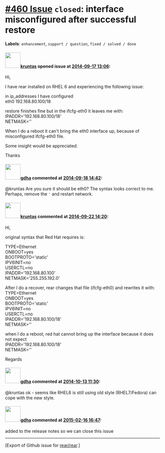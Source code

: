 [\#460 Issue](https://github.com/rear/rear/issues/460) `closed`: interface misconfigured after successful restore
=================================================================================================================

**Labels**: `enhancement`, `support / question`, `fixed / solved / done`

#### <img src="https://avatars.githubusercontent.com/u/8807054?v=4" width="50">[kruntas](https://github.com/kruntas) opened issue at [2014-09-17 13:06](https://github.com/rear/rear/issues/460):

Hi,

I have rear installed on RHEL 6 and experiencing the following issue:

in ip\_addresses I have configured  
eth0 192.168.80.100/18

restore finishes fine but in the ifcfg-eth0 it leaves me with:  
IPADDR='192.168.80.100/18'  
NETMASK=''

When I do a reboot it can't bring the eth0 interface up, because of
misconfigured ifcfg-eth0 file.

Some insight would be appreciated.

Thanks

#### <img src="https://avatars.githubusercontent.com/u/888633?u=cdaeb31efcc0048d3619651aa18dd4b76e636b21&v=4" width="50">[gdha](https://github.com/gdha) commented at [2014-09-18 14:42](https://github.com/rear/rear/issues/460#issuecomment-56048195):

@kruntas Are you sure it should be eth0? The syntax looks correct to me.
Perhaps, remove the `'` and restart network.

#### <img src="https://avatars.githubusercontent.com/u/8807054?v=4" width="50">[kruntas](https://github.com/kruntas) commented at [2014-09-22 14:20](https://github.com/rear/rear/issues/460#issuecomment-56379665):

Hi,

original syntax that Red Hat requires is:

TYPE=Ethernet  
ONBOOT=yes  
BOOTPROTO='static'  
IPV6INIT=no  
USERCTL=no  
IPADDR='192.168.80.100'  
NETMASK='255.255.192.0'

After I do a recover, rear changes that file (ifcfg-eth0) and rewrites
it with:  
TYPE=Ethernet  
ONBOOT=yes  
BOOTPROTO='static'  
IPV6INIT=no  
USERCTL=no  
IPADDR='192.168.80.100/18'  
NETMASK=''

when I do a reboot, red hat cannot bring up the interface because it
does not expect  
IPADDR='192.168.80.100/18'  
NETMASK=''

Regards

#### <img src="https://avatars.githubusercontent.com/u/888633?u=cdaeb31efcc0048d3619651aa18dd4b76e636b21&v=4" width="50">[gdha](https://github.com/gdha) commented at [2014-10-13 11:30](https://github.com/rear/rear/issues/460#issuecomment-58879810):

@kruntas ok - seems like RHEL6 is still using old style (RHEL7/Fedora)
can cope with the new style.

#### <img src="https://avatars.githubusercontent.com/u/888633?u=cdaeb31efcc0048d3619651aa18dd4b76e636b21&v=4" width="50">[gdha](https://github.com/gdha) commented at [2015-02-16 16:47](https://github.com/rear/rear/issues/460#issuecomment-74537550):

added to the release notes so we can close this issue

------------------------------------------------------------------------

\[Export of Github issue for
[rear/rear](https://github.com/rear/rear).\]
